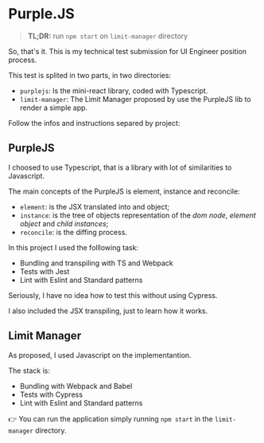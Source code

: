 # Purple.JS

> **TL;DR:** run `npm start` on `limit-manager` directory

So, that's it. This is my technical test submission for UI Engineer position process.

This test is splited in two parts, in two directories:

- `purplejs`: Is the mini-react library, coded with Typescript.
- `limit-manager`: The Limit Manager proposed by use the PurpleJS lib to render a simple app.

Follow the infos and instructions separed by project:

## PurpleJS
I choosed to use Typescript, that is a library with lot of similarities to Javascript.

The main concepts of the PurpleJS is element, instance and reconcile:
- `element`: is the JSX translated into and object;
- `instance`: is the tree of objects representation of the *dom node*, *element object* and *child instances*;
- `reconcile`: is the diffing process.

In this project I used the folllowing task:
- Bundling and transpiling with TS and Webpack
- Tests with Jest
- Lint with Eslint and Standard patterns

Seriously, I have no idea how to test this without using Cypress.

I also included the JSX transpiling, just to learn how it works.

## Limit Manager
As proposed, I used Javascript on the implementantion.

The stack is:
- Bundling with Webpack and Babel
- Tests with Cypress
- Lint with Eslint and Standard patterns

👉  You can run the application simply running `npm start` in the `limit-manager` directory.

